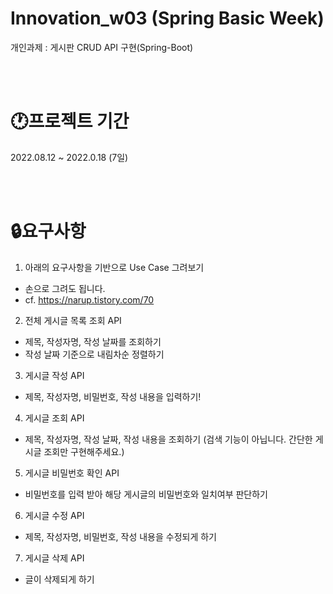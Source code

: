Innovation_w03 (Spring Basic Week)
==================================
개인과제 : 게시판 CRUD API 구현(Spring-Boot)

<br/><br/>

🕐프로젝트 기간
==================================
2022.08.12 ~ 2022.0.18 (7일)

<br/><br/>

🔒요구사항
==================================
1. 아래의 요구사항을 기반으로 Use Case 그려보기
  * 손으로 그려도 됩니다.
  * cf. https://narup.tistory.com/70
  
2. 전체 게시글 목록 조회 API
  *  제목, 작성자명, 작성 날짜를 조회하기
  *  작성 날짜 기준으로 내림차순 정렬하기

3. 게시글 작성 API
  * 제목, 작성자명, 비밀번호, 작성 내용을 입력하기!

4. 게시글 조회 API
  * 제목, 작성자명, 작성 날짜, 작성 내용을 조회하기 (검색 기능이 아닙니다. 간단한 게시글 조회만 구현해주세요.)

5. 게시글 비밀번호 확인 API
  * 비밀번호를 입력 받아 해당 게시글의 비밀번호와 일치여부 판단하기

6. 게시글 수정 API
  * 제목, 작성자명, 비밀번호, 작성 내용을 수정되게 하기

7. 게시글 삭제 API
  * 글이 삭제되게 하기
